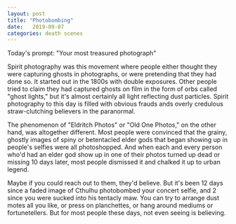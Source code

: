 ```yaml
---
layout: post
title: "Photobombing"
date:   2019-09-07
categories: death scenes
---
```

Today's prompt: "Your most treasured photograph"

Spirit photography was this movement where people either thought they were capturing ghosts in photographs, or were pretending that they had done so. It started out in the 1800s with double exposures. Other people tried to claim they had captured ghosts on film in the form of orbs called "ghost lights," but it's almost certainly all light reflecting dust particles. Spirit photography to this day is filled with obvious frauds ands overly credulous straw-clutching believers in the paranormal.

The phenomenon of "Eldritch Photos" or "Old One Photos," on the other hand, was altogether different. Most people were convinced that the grainy, ghostly images of spiny or betentacled elder gods that began showing up in people's selfies were all photoshopped. And when each and every person who'd had an elder god show up in one of their photos turned up dead or missing 10 days later, most people dismissed it and chalked it up to urban legend.

Maybe if you could reach out to them, they'd believe. But it's been 12 days since a faded image of Cthulhu photobombed your concert selfie, and 2 since you were sucked into his tentacly maw. You can try to arrange dust motes all you like, or press on planchettes, or hang around mediums or fortunetellers. But for most people these days, not even seeing is believing.
